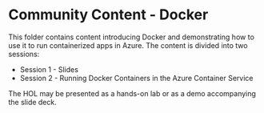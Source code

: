 # Community Content - Docker

This folder contains content introducing Docker and demonstrating how to use it to run containerized apps in Azure. The content is divided into two sessions:

- Session 1 - Slides
- Session 2 - Running Docker Containers in the Azure Container Service

The HOL may be presented as a hands-on lab or as a demo accompanying the slide deck.